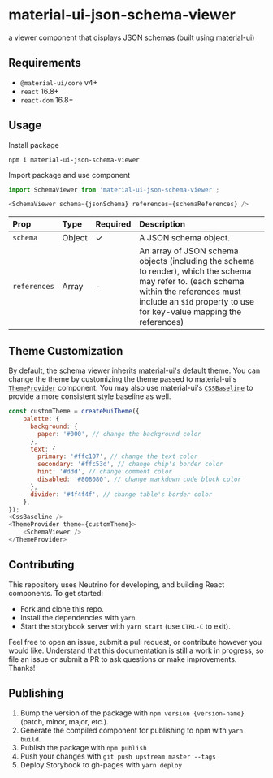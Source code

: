 # material-ui-json-schema-viewer
a viewer component that displays JSON schemas (built using [material-ui](https://material-ui.com/))

## Requirements
- `@material-ui/core` v4+
- `react` 16.8+
- `react-dom` 16.8+

## Usage
Install package
```
npm i material-ui-json-schema-viewer
```
Import package and use component
```js
import SchemaViewer from 'material-ui-json-schema-viewer';

<SchemaViewer schema={jsonSchema} references={schemaReferences} />
```

| Prop | Type | Required | Description |
|:---|:---|:---|:---|
| `schema` | Object | ✓ | A JSON schema object. |
| `references` | Array| - | An array of JSON schema objects (including the schema to render), which the schema may refer to. (each schema within the references must include an `$id` property to use for key-value mapping the references) |

## Theme Customization
By default, the schema viewer inherits [material-ui's default theme](https://material-ui.com/customization/default-theme/). You can change the theme by customizing the theme passed to
material-ui's [`ThemeProvider`](https://material-ui.com/styles/api/#themeprovider) component.
You may also use material-ui's [`CSSBaseline`](https://material-ui.com/api/css-baseline/) to provide a more consistent style baseline as well.
```js
const customTheme = createMuiTheme({
    palette: {
      background: {
        paper: '#000', // change the background color
      },
      text: {
        primary: '#ffc107', // change the text color
        secondary: '#ffc53d', // change chip's border color
        hint: '#ddd', // change comment color
        disabled: '#808080', // change markdown code block color
      },
      divider: '#4f4f4f', // change table's border color
    },
});
<CssBaseline />
<ThemeProvider theme={customTheme}>
    <SchemaViewer />
</ThemeProvider>
```

## Contributing
This repository uses Neutrino for developing, and building React components. To get started:
- Fork and clone this repo.
- Install the dependencies with `yarn`.
- Start the storybook server with `yarn start` (use `CTRL-C` to exit).

Feel free to open an issue, submit a pull request, or contribute however you would like. Understand that this documentation is still a work in progress, so file an issue or submit a PR to ask questions or make improvements. Thanks!

## Publishing
1. Bump the version of the package with `npm version {version-name}` (patch, minor, major, etc.).
2. Generate the compiled component for publishing to npm with `yarn build`.
3. Publish the package with `npm publish`
4. Push your changes with `git push upstream master --tags`
5. Deploy Storybook to gh-pages with `yarn deploy`
